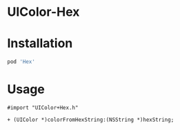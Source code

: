 UIColor-Hex
===============

# Installation

```ruby
pod 'Hex'
```

# Usage
``` objc
#import "UIColor+Hex.h"

+ (UIColor *)colorFromHexString:(NSString *)hexString;
```

